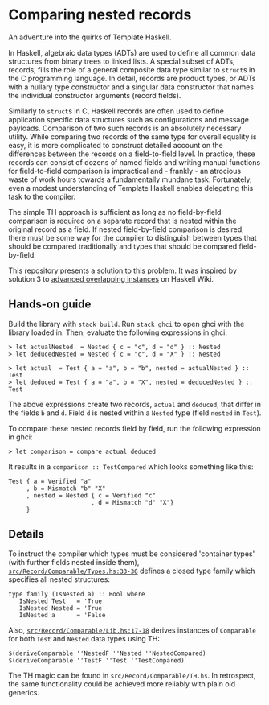 # Comparing nested records

An adventure into the quirks of Template Haskell.

In Haskell, algebraic data types (ADTs) are used to define all common data structures from binary 
trees to linked lists. A special subset of ADTs, records, fills the role of a general composite data 
type similar to `struct`s in the C programming language. In detail, records are product types, 
or ADTs with a nullary type constructor and a singular data constructor that names the individual 
constructor arguments (record fields).

Similarly to `struct`s in C, Haskell records are often used to define application specific data structures 
such as configurations and message payloads. Comparison of two such records is an absolutely necessary
utility. While comparing two records of the same type for overall equality is easy, it is more complicated
to construct detailed account on the differences between the records on a field-to-field level. 
In practice, these records can consist of dozens of named fields and writing manual functions for
field-to-field comparison is impractical and - frankly - an atrocious waste of work hours towards
a fundamentally mundane task. Fortunately, even a modest understanding of Template Haskell enables
delegating this task to the compiler. 

The simple TH approach is sufficient as long as no field-by-field comparison is required on a separate 
record that is nested within the original record as a field. If nested field-by-field comparison is
desired, there must be some way for the compiler to distinguish between types that should be compared
traditionally and types that should be compared field-by-field.

This repository presents a solution to this problem. It was inspired by solution 3 to [advanced overlapping instances](https://wiki.haskell.org/GHC/AdvancedOverlap) on Haskell Wiki.

## Hands-on guide

Build the library with `stack build`. Run `stack ghci` to open ghci with the library loaded in. Then, evaluate the following expressions in ghci:

```
> let actualNested  = Nested { c = "c", d = "d" } :: Nested
> let deducedNested = Nested { c = "c", d = "X" } :: Nested

> let actual  = Test { a = "a", b = "b", nested = actualNested } :: Test
> let deduced = Test { a = "a", b = "X", nested = deducedNested } :: Test
```

The above expressions create two records, `actual` and `deduced`, that differ in the fields `b` and `d`. Field `d` is nested within a `Nested` type (field `nested` in `Test`).

To compare these nested records field by field, run the following expression in ghci:

```
> let comparison = compare actual deduced
```

It results in a `comparison :: TestCompared` which looks something like this:

```
Test { a = Verified "a"
     , b = Mismatch "b" "X"
     , nested = Nested { c = Verified "c"
                       , d = Mismatch "d" "X"}
     }
```

## Details 

To instruct the compiler which types must be considered 'container types' (with further fields nested inside them), [`src/Record/Comparable/Types.hs:33-36`](https://github.com/skyvier/nested-record-comparison/blob/b031d8f95ccd4b79f2336b8e37d29473cd37e749/src/Record/Comparable/Types.hs#L33-L36) defines a closed type family which specifies all nested structures:

```
type family (IsNested a) :: Bool where
   IsNested Test   = 'True
   IsNested Nested = 'True
   IsNested a      = 'False
```

Also, [`src/Record/Comparable/Lib.hs:17-18`](https://github.com/skyvier/nested-record-comparison/blob/b031d8f95ccd4b79f2336b8e37d29473cd37e749/src/Record/Comparable/Lib.hs#L17-L18) derives instances of `Comparable` for both `Test` and `Nested` data types using TH:

```
$(deriveComparable ''NestedF ''Nested ''NestedCompared)
$(deriveComparable ''TestF ''Test ''TestCompared)
```

The TH magic can be found in `src/Record/Comparable/TH.hs`. In retrospect, the same functionality could be achieved more reliably with plain old generics.
